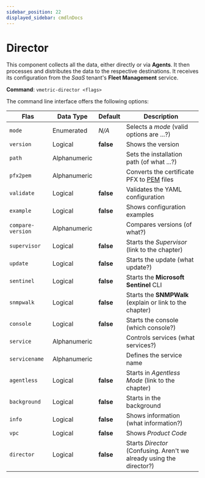 ```yaml
---
sidebar_position: 22
displayed_sidebar: cmdlnDocs
---
```


# Director

This component collects all the data, either directly or via **Agents**. It then processes and distributes the data to the respective destinations. It receives its configuration from the _SaaS_ tenant's **Fleet Management** service.

**Command**: `vmetric-director <flags>`

The command line interface offers the following options:

|Flas|Data Type|Default|Description|
|---|---|---|---|
|`mode`|Enumerated|_N/A_|Selects a _mode_ (valid options are ...?)|
|`version`|Logical|**false**|Shows the version|
|`path`|Alphanumeric||Sets the installation path (of what ...?)|
|`pfx2pem`|Alphanumeric||Converts the certificate PFX to [PEM](../../usr/ref/pem.md) files|
|`validate`|Logical|**false**|Validates the YAML configuration|
|`example`|Logical|**false**|Shows configuration examples|
|`compare-version`|Alphanumeric||Compares versions (of what?)|
|`supervisor`|Logical|**false**|Starts the _Supervisor_ (link to the chapter)|
|`update`|Logical|**false**|Starts the update (what update?)|
|`sentinel`|Logical|**false**|Starts the **Microsoft Sentinel** CLI|
|`snmpwalk`|Logical|**false**|Starts the **SNMPWalk** (explain or link to the chapter)|
|`console`|Logical|**false**|Starts the console (which console?)|
|`service`|Alphanumeric||Controls services (what services?)|
|`servicename`|Alphanumeric||Defines the service name|
|`agentless`|Logical|**false**|Starts in _Agentless Mode_ (link to the chapter)|
|`background`|Logical|**false**|Starts in the background|
|`info`|Logical|**false**|Shows information (what information?)|
|`vpc`|Logical|**false**|Shows _Product Code_|
|`director`|Logical|**false**|Starts _Director_ (Confusing. Aren't we already using the director?)|
